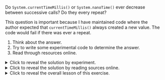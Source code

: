 Do `System.currentTimeMillis()` or `System.nanoTime()` ever decrease between
successive calls? Do they every repeat?

This question is important because I have maintained code where the author
expected that `currentTimeMillis()` always created a new value. The code would
fail if there was ever a repeat.

1. Think about the answer.
2. Try to write some experimental code to determine the answer.
3. Read through resources online.

<details>
<summary>Click to reveal the solution by experiment.</summary>
My experiment creates 4 threads that run forever. Each thread compares the
current value to the previous, prints, and stops if a violation is found.

```
long prev = System.currentTimeMillis();
while (true) {
  final long curr = System.currentTimeMillis();
  if (prev == curr) {
    System.out.println("System.currentTimeMillis() repeated prev=" + prev + ", curr=" + curr);
    break;
  } 
  prev = curr;
}
```
Only currentTimeMillis() repeated. nanoTime() did not. currentTimeMillis and
nanoTime never decreased. 

This results make sense since between successive currentTimeMillis() calls could
be less than 1 millisecond. However, it would be more difficult depending on the
accuracy of nanoTime() implemented on your system.

However, in this case experimentation is not
sufficient. However, what happens if you set the system time to something in the
past? 

Using `sudo date -u 0829120021` I was able to do that, and the values returned
never decreased. However, online sources claim otherwise.
</details>

<details>
<summary>Click to reveal the solution by reading sources online.</summary>
Depending on what version of the JDK you use, you might see the time decrease
when the system time changes!

https://stackoverflow.com/questions/2978598/will-system-currenttimemillis-always-return-a-value-previous-calls

https://bugs.java.com/bugdatabase/view_bug.do?bug_id=6458294
</details>

<details>
<summary>Click to reveal the overall lesson of this exercise.</summary>
NEVER use currentTimeMillis() nor nanoTime() to create a unique identifier.
</details>
